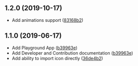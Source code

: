 ## 1.2.0 (2019-10-17)

* Add animations support ([83168b2](https://github.com/artyorsh/react-native-eva-icons/commit/83168b2))

## 1.1.0 (2019-06-17)

* Add Playground App ([b39963e](https://github.com/artyorsh/react-native-eva-icons/commit/b39963e))
* Add Developer and Contribution documentation ([b39963e](https://github.com/artyorsh/react-native-eva-icons/commit/b39963e))
* Add ability to import icon directly ([36de4b2](https://github.com/artyorsh/react-native-eva-icons/commit/36de4b2))
